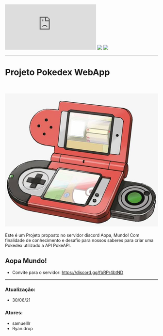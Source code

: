 ![GitHub repo size](https://img.shields.io/github/repo-size/Ryan-drop/Pokedex.rs)
<img src="https://img.shields.io/badge/version-ALFA-red"/>
<img src="https://img.shields.io/badge/API-PokeAPI-orange"/>

****************

# Projeto Pokedex WebApp
<br/><br/>
<img src="Img-readme.jpeg"/>
<br/><br/>
Este é um Projeto proposto no servidor discord Aopa, Mundo! Com finalidade de conhecimento e desafio para nossos saberes para criar uma Pokedex utilizado a API PokeAPI.

## Aopa Mundo!
 - Convite para o servidor: https://discord.gg/fbRPr4btND

****************
### Atualização: 
 
 - 30/06/21
 
### Atores:
 - samuelllr
 - Ryan.drop